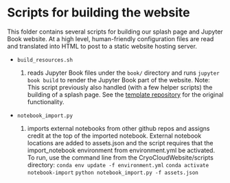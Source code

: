 # Scripts for building the website

This folder contains several scripts for building our splash page and Jupyter Book website. At a high level, human-friendly configuration files are read and translated into HTML to post to a static website hosting server.

* `build_resources.sh`
  1. reads Jupyter Book files under the `book/` directory and runs `jupyter book build` to render the Jupyter Book part of the website.
  Note: This script previously also handled (with a few helper scripts) the building of a splash page.
  See the [template repository](https://github.com/uwhackweek/jupyterbook-template) for the original functionality.

* `notebook_import.py`
  1. imports external notebooks from other github repos and assigns credit at the top of the imported notebook. External notebook locations are 
  added to assets.json and the script requires that the import_notebook environment from environment.yml be activated. To run, use the command line 
  from the CryoCloudWebsite/scripts directory:
     `conda env update -f environment.yml`
     `conda activate notebook-import`
     `python notebook_import.py -f assets.json`

